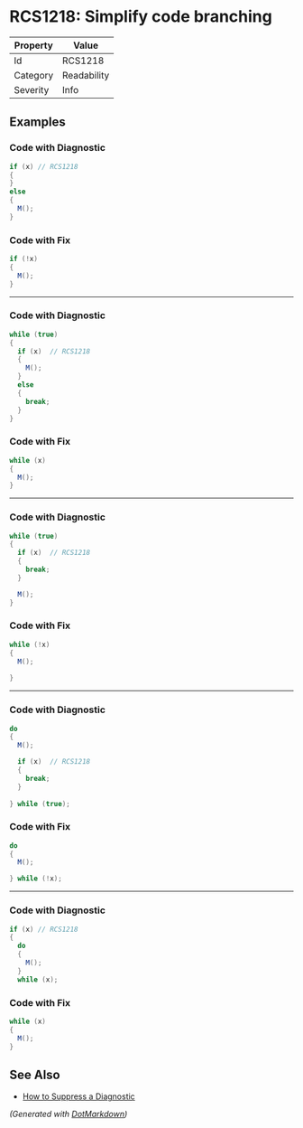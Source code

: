 # RCS1218: Simplify code branching

| Property | Value       |
| -------- | ----------- |
| Id       | RCS1218     |
| Category | Readability |
| Severity | Info        |

## Examples

### Code with Diagnostic

```csharp
if (x) // RCS1218
{
}
else
{
  M();
}
```

### Code with Fix

```csharp
if (!x)
{
  M();
}
```

- - -

### Code with Diagnostic

```csharp
while (true)
{
  if (x)  // RCS1218
  {
    M();
  }
  else
  {
    break;
  }
}
```

### Code with Fix

```csharp
while (x)
{
  M();
}
```

- - -

### Code with Diagnostic

```csharp
while (true)
{
  if (x)  // RCS1218
  {
    break;
  }

  M();
}
```

### Code with Fix

```csharp
while (!x)
{
  M();
      
}
```

- - -

### Code with Diagnostic

```csharp
do
{
  M();

  if (x)  // RCS1218
  {
    break;
  }
  
} while (true);
```

### Code with Fix

```csharp
do
{
  M();

} while (!x);
```

- - -

### Code with Diagnostic

```csharp
if (x) // RCS1218
{
  do
  {
    M();
  }
  while (x);
```

### Code with Fix

```csharp
while (x)
{
  M();
}
```

## See Also

* [How to Suppress a Diagnostic](../HowToConfigureAnalyzers.md#how-to-suppress-a-diagnostic)


*\(Generated with [DotMarkdown](http://github.com/JosefPihrt/DotMarkdown)\)*